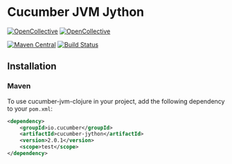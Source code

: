 # Cucumber JVM Jython

[![OpenCollective](https://opencollective.com/cucumber/backers/badge.svg)](https://opencollective.com/cucumber) 
[![OpenCollective](https://opencollective.com/cucumber/sponsors/badge.svg)](https://opencollective.com/cucumber)

[![Maven Central](https://maven-badges.herokuapp.com/maven-central/io.cucumber/cucumber-jython/badge.svg)](https://maven-badges.herokuapp.com/maven-central/io.cucumber/cucumber-jython)
[![Build Status](https://secure.travis-ci.org/cucumber/cucumber-jvm-jython.svg)](http://travis-ci.org/cucumber/cucumber-jvm-jython)

## Installation

### Maven
To use cucumber-jvm-clojure in your project, add the following dependency to your `pom.xml`:
```xml
<dependency>
    <groupId>io.cucumber</groupId>
    <artifactId>cucumber-jython</artifactId>
    <version>2.0.1</version>
    <scope>test</scope>
</dependency>
```
